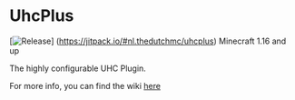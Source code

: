 # UhcPlus
[![Release](https://jitpack.io/v/nl.thedutchmc/uhcplus.svg)]
(https://jitpack.io/#nl.thedutchmc/uhcplus)
Minecraft 1.16 and up

The highly configurable UHC Plugin.

For more info, you can find the wiki [here](https://github.com/TheDutchMC/uhcplus/wiki)

